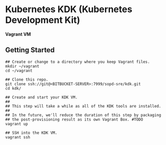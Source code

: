 # Kubernetes KDK (Kubernetes Development Kit)

**Vagrant VM**

## Getting Started

    ## Create or change to a directory where you keep Vagrant files.
    mkdir ~/vagrant
    cd ~/vagrant

    ## Clone this repo.
    git clone ssh://git@<BITBUCKET-SERVER>:7999/sopd-sre/kdk.git
    cd kdk/

    ## Create and start your KDK VM.
    ##
    ## This step will take a while as all of the KDK tools are installed.
    ##
    ## In the future, we'll reduce the duration of this step by packaging
    ## the post-provisioning result as its own Vagrant Box. #TODO
    vagrant up

    ## SSH into the KDK VM.
    vagrant ssh
